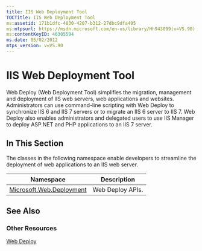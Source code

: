 ```yaml
---
title: IIS Web Deployment Tool
TOCTitle: IIS Web Deployment Tool
ms:assetid: 171b1dfc-4830-4207-b312-27dbc9dfa495
ms:mtpsurl: https://msdn.microsoft.com/en-us/library/Hh943099(v=VS.90)
ms:contentKeyID: 46305594
ms.date: 05/02/2012
mtps_version: v=VS.90
---
```


# IIS Web Deployment Tool

Web Deploy (Web Deployment Tool) simplifies the migration, management and deployment of IIS web servers, web applications and websites. Administrators can use command-line scripting with Web Deploy to synchronize IIS 6 and IIS 7 servers or to migrate an IIS 6 server to IIS 7. Web Deploy also enables administrators and delegated users to use IIS Manager to deploy ASP.NET and PHP applications to an IIS 7 server.

## In This Section

The classes in the following namespace enable developers to streamline the deployment of web applications to an IIS web server.

|Namespace|Description|
|--- |--- |
|[Microsoft.Web.Deployment](https://msdn.microsoft.com/library/microsoft.web.deployment)|Web Deploy APIs.|


## See Also

### Other Resources

[Web Deploy](http://go.microsoft.com/fwlink/?linkid=247911)

